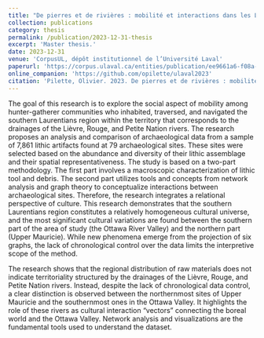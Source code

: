 ```yaml
---
title: "De pierres et de rivières : mobilité et interactions dans les Laurentides méridionales"
collection: publications
category: thesis
permalink: /publication/2023-12-31-thesis
excerpt: 'Master thesis.'
date: 2023-12-31
venue: 'CorpusUL, dépôt institutionnel de l’Université Laval'
paperurl: 'https://corpus.ulaval.ca/entities/publication/ee9661a6-f08a-4900-a6af-1d5953f5e2e0'
online_companion: 'https://github.com/opilette/ulaval2023'
citation: 'Pilette, Olivier. 2023. De pierres et de rivières : mobilité et interactions dans les Laurentides méridionales. Master’s thesis, Université Laval, Québec.'
---
```


The goal of this research is to explore the social aspect of mobility among hunter-gatherer communities who inhabited, traversed, and navigated the southern Laurentians region within the territory that corresponds to the drainages of the Lièvre, Rouge, and Petite Nation rivers. The research proposes an analysis and comparison of archaeological data from a sample of 7,861 lithic artifacts found at 79 archaeological sites. These sites were selected based on the abundance and diversity of their lithic assemblage and their spatial representativeness. The study is based on a two-part methodology. The first part involves a macroscopic characterization of lithic tool and debris. The second part utilizes tools and concepts from network analysis and graph theory to conceptualize interactions between archaeological sites. Therefore, the research integrates a relational perspective of culture. This research demonstrates that the southern Laurentians region constitutes a relatively homogeneous cultural universe, and the most significant cultural variations are found between the southern part of the area of study (the Ottawa River Valley) and the northern part (Upper Mauricie). While new phenomena emerge from the projection of six graphs, the lack of chronological control over the data limits the interpretive scope of the method.

The research shows that the regional distribution of raw materials does not indicate territoriality structured by the drainages of the Lièvre, Rouge, and Petite Nation rivers. Instead, despite the lack of chronological data control, a clear distinction is observed between the northernmost sites of Upper Mauricie and the southernmost ones in the Ottawa Valley. It highlights the role of these rivers as cultural interaction “vectors” connecting the boreal world and the Ottawa Valley. Network analysis and visualizations are the fundamental tools used to understand the dataset.
